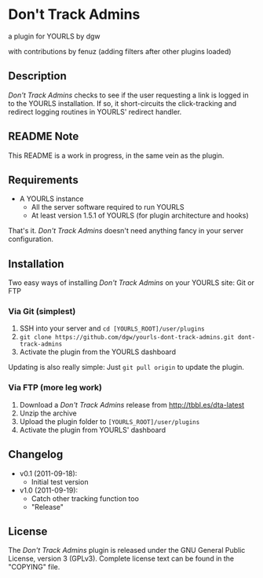 # Don't Track Admins

a plugin for YOURLS by dgw

with contributions by fenuz (adding filters after other plugins loaded)

## Description

*Don't Track Admins* checks to see if the user requesting a link is logged in to
the YOURLS installation. If so, it short-circuits the click-tracking and
redirect logging routines in YOURLS' redirect handler.

## README Note

This README is a work in progress, in the same vein as the plugin. 

## Requirements

* A YOURLS instance
    * All the server software required to run YOURLS
    * At least version 1.5.1 of YOURLS (for plugin architecture and hooks)

That's it. *Don't Track Admins* doesn't need anything fancy in your server
configuration.

## Installation

Two easy ways of installing *Don't Track Admins* on your YOURLS site: Git or FTP

### Via Git (simplest)

1. SSH into your server and `cd [YOURLS_ROOT]/user/plugins`
2. `git clone https://github.com/dgw/yourls-dont-track-admins.git dont-track-admins`
3. Activate the plugin from the YOURLS dashboard

Updating is also really simple: Just `git pull origin` to update the plugin.

### Via FTP (more leg work)

1. Download a *Don't Track Admins* release from http://tbbl.es/dta-latest
2. Unzip the archive
3. Upload the plugin folder to `[YOURLS_ROOT]/user/plugins`
4. Activate the plugin from YOURLS' dashboard

## Changelog

* v0.1 (2011-09-18):
    * Initial test version
* v1.0 (2011-09-19):
    * Catch other tracking function too
    * "Release"

## License

The *Don't Track Admins* plugin is released under the GNU General Public License,
version 3 (GPLv3). Complete license text can be found in the "COPYING" file.
